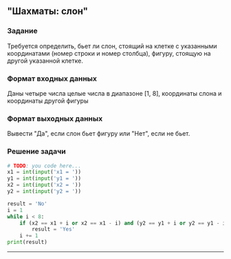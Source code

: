 ## "Шахматы: слон"

### Задание

Требуется определить, бьет ли слон, стоящий на клетке с указанными координатами (номер строки и номер столбца), фигуру, стоящую на другой указанной клетке.

### Формат входных данных

Даны четыре числа целые числа в диапазоне [1, 8], координаты слона и координаты другой фигуры

### Формат выходных данных

Вывести "Да", если слон бьет фигуру или "Нет", если не бьет.

### Решение задачи

```python
# TODO: you code here...
x1 = int(input('x1 = '))
y1 = int(input('y1 = '))
x2 = int(input('x2 = '))
y2 = int(input('y2 = '))

result = 'No'
i = 1
while i < 8:
    if (x2 == x1 + i or x2 == x1 - i) and (y2 == y1 + i or y2 == y1 - i):
        result = 'Yes'
    i += 1
print(result)
```

---
